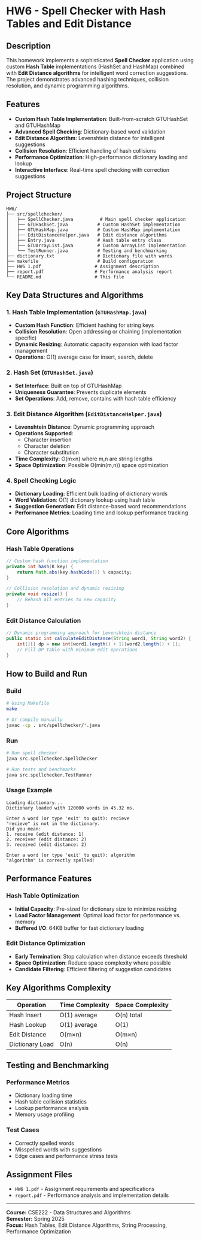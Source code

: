 # HW6 - Spell Checker with Hash Tables and Edit Distance

## Description
This homework implements a sophisticated **Spell Checker** application using custom **Hash Table** implementations (HashSet and HashMap) combined with **Edit Distance algorithms** for intelligent word correction suggestions. The project demonstrates advanced hashing techniques, collision resolution, and dynamic programming algorithms.

## Features
- **Custom Hash Table Implementation**: Built-from-scratch GTUHashSet and GTUHashMap
- **Advanced Spell Checking**: Dictionary-based word validation
- **Edit Distance Algorithm**: Levenshtein distance for intelligent suggestions
- **Collision Resolution**: Efficient handling of hash collisions
- **Performance Optimization**: High-performance dictionary loading and lookup
- **Interactive Interface**: Real-time spell checking with correction suggestions

## Project Structure
```
HW6/
├── src/spellchecker/
│   ├── SpellChecker.java          # Main spell checker application
│   ├── GTUHashSet.java           # Custom HashSet implementation
│   ├── GTUHashMap.java           # Custom HashMap implementation
│   ├── EditDistanceHelper.java   # Edit distance algorithms
│   ├── Entry.java                # Hash table entry class
│   ├── GTUArrayList.java         # Custom ArrayList implementation
│   └── TestRunner.java           # Testing and benchmarking
├── dictionary.txt                # Dictionary file with words
├── makefile                      # Build configuration
├── HW6 1.pdf                    # Assignment description
├── report.pdf                   # Performance analysis report
└── README.md                    # This file
```

## Key Data Structures and Algorithms

### 1. Hash Table Implementation (`GTUHashMap.java`)
- **Custom Hash Function**: Efficient hashing for string keys
- **Collision Resolution**: Open addressing or chaining (implementation specific)
- **Dynamic Resizing**: Automatic capacity expansion with load factor management
- **Operations**: O(1) average case for insert, search, delete

### 2. Hash Set (`GTUHashSet.java`)
- **Set Interface**: Built on top of GTUHashMap
- **Uniqueness Guarantee**: Prevents duplicate elements
- **Set Operations**: Add, remove, contains with hash table efficiency

### 3. Edit Distance Algorithm (`EditDistanceHelper.java`)
- **Levenshtein Distance**: Dynamic programming approach
- **Operations Supported**:
  - Character insertion
  - Character deletion  
  - Character substitution
- **Time Complexity**: O(m×n) where m,n are string lengths
- **Space Optimization**: Possible O(min(m,n)) space optimization

### 4. Spell Checking Logic
- **Dictionary Loading**: Efficient bulk loading of dictionary words
- **Word Validation**: O(1) dictionary lookup using hash table
- **Suggestion Generation**: Edit distance-based word recommendations
- **Performance Metrics**: Loading time and lookup performance tracking

## Core Algorithms

### Hash Table Operations
```java
// Custom hash function implementation
private int hash(K key) {
    return Math.abs(key.hashCode()) % capacity;
}

// Collision resolution and dynamic resizing
private void resize() {
    // Rehash all entries to new capacity
}
```

### Edit Distance Calculation
```java
// Dynamic programming approach for Levenshtein distance
public static int calculateEditDistance(String word1, String word2) {
    int[][] dp = new int[word1.length() + 1][word2.length() + 1];
    // Fill DP table with minimum edit operations
}
```

## How to Build and Run

### Build
```bash
# Using Makefile
make

# Or compile manually
javac -cp . src/spellchecker/*.java
```

### Run
```bash
# Run spell checker
java src.spellchecker.SpellChecker

# Run tests and benchmarks
java src.spellchecker.TestRunner
```

### Usage Example
```
Loading dictionary...
Dictionary loaded with 120000 words in 45.32 ms.

Enter a word (or type 'exit' to quit): recieve
"recieve" is not in the dictionary.
Did you mean:
1. receive (edit distance: 1)
2. receiver (edit distance: 2)
3. received (edit distance: 2)

Enter a word (or type 'exit' to quit): algorithm
"algorithm" is correctly spelled!
```

## Performance Features

### Hash Table Optimization
- **Initial Capacity**: Pre-sized for dictionary size to minimize resizing
- **Load Factor Management**: Optimal load factor for performance vs. memory
- **Buffered I/O**: 64KB buffer for fast dictionary loading

### Edit Distance Optimization
- **Early Termination**: Stop calculation when distance exceeds threshold
- **Space Optimization**: Reduce space complexity where possible
- **Candidate Filtering**: Efficient filtering of suggestion candidates

## Key Algorithms Complexity

| Operation | Time Complexity | Space Complexity |
|-----------|----------------|------------------|
| Hash Insert | O(1) average | O(n) total |
| Hash Lookup | O(1) average | O(1) |
| Edit Distance | O(m×n) | O(m×n) |
| Dictionary Load | O(n) | O(n) |

## Testing and Benchmarking

### Performance Metrics
- Dictionary loading time
- Hash table collision statistics
- Lookup performance analysis
- Memory usage profiling

### Test Cases
- Correctly spelled words
- Misspelled words with suggestions
- Edge cases and performance stress tests

## Assignment Files
- `HW6 1.pdf` - Assignment requirements and specifications
- `report.pdf` - Performance analysis and implementation details

---
**Course:** CSE222 - Data Structures and Algorithms  
**Semester:** Spring 2025  
**Focus:** Hash Tables, Edit Distance Algorithms, String Processing, Performance Optimization